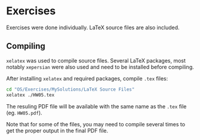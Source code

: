 # Exercises

Exercises were done individually. LaTeX source files are also included.

## Compiling
`xelatex` was used to compile source files. Several LaTeX packages, most notably `xepersian` were also used and need to be installed before compiling.

After installing `xelatex` and required packages, compile `.tex` files:

```bash
cd "OS/Exercises/MySolutions/LaTeX Source Files"
xelatex ./HW05.tex
```

The resuling PDF file will be available with the same name as the `.tex` file (eg. `HW05.pdf`).

Note that for some of the files, you may need to compile several times to get the proper output in the final PDF file.
